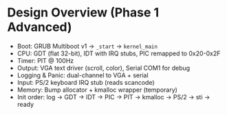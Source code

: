 # Design Overview (Phase 1 Advanced)

- Boot: GRUB Multiboot v1 -> `_start` -> `kernel_main`
- CPU: GDT (flat 32-bit), IDT with IRQ stubs, PIC remapped to 0x20-0x2F
- Timer: PIT @ 100Hz
- Output: VGA text driver (scroll, color), Serial COM1 for debug
- Logging & Panic: dual-channel to VGA + serial
- Input: PS/2 keyboard IRQ stub (reads scancode)
- Memory: Bump allocator + kmalloc wrapper (temporary)
- Init order: log -> GDT -> IDT -> PIC -> PIT -> kmalloc -> PS/2 -> sti -> ready

